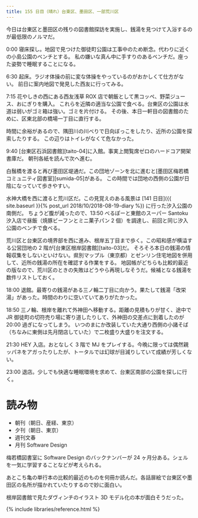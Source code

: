 ```yaml
---
title: 155 日目（晴れ）台東区、墨田区、一部荒川区
---
```


今日は台東区と墨田区の残りの図書館探訪を実施し、銭湯を見つけて入浴するのが最低限のノルマだ。

0:00 寝床探し。地図で見つけた御徒町公園は工事中のため断念。代わりに近くの小島公園のベンチとする。
私の嫌いな真ん中に手すりのあるベンチだ。座った姿勢で睡眠することになる。

6:30 起床。ラジオ体操の前に変な体操をやっているのがおかしくて仕方がない。
前日に案内地図で発見した西友に行ってみる。

7:15 花やしきの西にある西友浅草 ROX 店で朝飯として黒コッペ、野菜ジュース、おにぎりを購入。
これらを近隣の適当な公園で食べる。台東区の公園は水道は弱いがゴミ箱は強い。ゴミを片付ける。
その後、本日一軒目の図書館のために、区東北部の橋場一丁目に直行する。

時間に余裕があるので、隅田川の川べりで日向ぼっこをしたり、近所の公園を探索したりする。
この辺りはトイレがなくて危なかった。

9:40 [台東区石浜図書館][taito-04]に入館。事実上閲覧席ゼロのハードコア開架書庫だ。
朝刊各紙を読んで次へ進む。

白鬚橋を渡ると再び墨田区堤通だ。この団地ゾーンを北に進むと[墨田区梅若橋コミュニティ図書室][sumida-05]がある。
この時間では団地の西側の公園が日陰になっていて歩きやすい。

水神大橋を西に渡ると荒川区だ。この見覚えのある風景は [141 日目]({{ site.baseurl }}{% post_url 2018/10/2018-08-19-diary %}) に行った汐入公園の南側だ。
ちょうど腹が減ったので、13:50 べるぽーと東館のスーパー Santoku 汐入店で昼飯（焼豚ビーフンとミニ菓子パン 2 個）を調達し、前回と同じ汐入公園のベンチで食べる。

荒川区と台東区の境界部を西に進み、根岸五丁目まで歩く。この昭和感が横溢する公営団地の 2 階が[台東区根岸図書館][taito-03]だ。
そろそろ本日の銭湯の情報収集をしないといけない。県別マップル（東京都）とゼンリン住宅地図を併用して、近所の銭湯の所在を確認する作業をする。
地図帳がどちらも比較的最近の版なので、荒川区のときの失敗はどうやら再現しなそうだ。候補となる銭湯を数件リストしておく。

18:00 退館。最寄りの銭湯がある三ノ輪二丁目に向かう。果たして銭湯「改栄湯」があった。時間のわりに空いていてありがたかった。

18:50 三ノ輪、根岸を離れて外神田へ移動する。距離の見積もりが甘く、途中で JR 御徒町の切符売り場に寄り道したりして、外神田の交差点に到着したのが 20:00 過ぎになってしまう。
いつのまにか改装していた大通り西側の小諸そば（ちなみに東側は先月閉店していた）で二枚盛り大盛りを注文する。

21:30 HEY 入店。おとなしく 3 階で MJ をプレイする。今晩に限っては偶然親ッパネをアガったりしたが、トータルでは幻球が目減りしていて成績が芳しくない。

23:00 退店。少しでも快適な睡眠環境を求めて、台東区南部の公園を探しに行く。

# 読み物

* 朝刊（朝日、産経、東京）
* 夕刊（朝日、東京）
* 週刊文春
* 月刊 Software Design

梅若橋図書室に Software Design のバックナンバーが 24 ヶ月分ある。シェルを一気に学習することなどが考えられる。

あとこち亀の単行本の比較的最近のものを何冊か読んだ。各話扉絵で台東区や墨田区の名所が描かれていたりするので妙に面白い。

根岸図書館で見たダヴィンチのイラスト 3D モデル化の本が面白そうだった。

{% include libraries/reference.html %}

